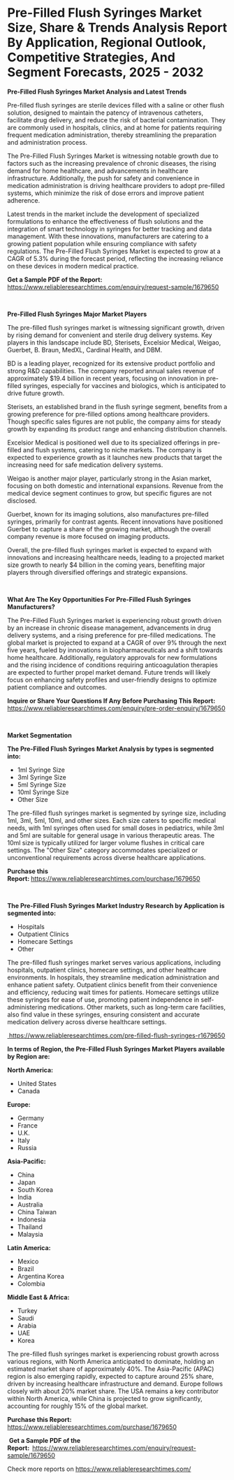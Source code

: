<p><h1>Pre-Filled Flush Syringes Market Size, Share & Trends Analysis Report By Application, Regional Outlook, Competitive Strategies, And Segment Forecasts, 2025 - 2032</h1></p><p><strong>Pre-Filled Flush Syringes Market Analysis and Latest Trends</strong></p>
<p><p>Pre-filled flush syringes are sterile devices filled with a saline or other flush solution, designed to maintain the patency of intravenous catheters, facilitate drug delivery, and reduce the risk of bacterial contamination. They are commonly used in hospitals, clinics, and at home for patients requiring frequent medication administration, thereby streamlining the preparation and administration process.</p><p>The Pre-Filled Flush Syringes Market is witnessing notable growth due to factors such as the increasing prevalence of chronic diseases, the rising demand for home healthcare, and advancements in healthcare infrastructure. Additionally, the push for safety and convenience in medication administration is driving healthcare providers to adopt pre-filled systems, which minimize the risk of dose errors and improve patient adherence.</p><p>Latest trends in the market include the development of specialized formulations to enhance the effectiveness of flush solutions and the integration of smart technology in syringes for better tracking and data management. With these innovations, manufacturers are catering to a growing patient population while ensuring compliance with safety regulations. The Pre-Filled Flush Syringes Market is expected to grow at a CAGR of 5.3% during the forecast period, reflecting the increasing reliance on these devices in modern medical practice.</p></p>
<p><strong>Get a Sample PDF of the Report:&nbsp;</strong> <a href="https://www.reliableresearchtimes.com/enquiry/request-sample/1679650?utm_campaign=2802&utm_medium=2&utm_source=Github&utm_content=ia&utm_term=25032025&utm_id=pre-filled-flush-syringes">https://www.reliableresearchtimes.com/enquiry/request-sample/1679650</a></p>
<p>&nbsp;</p>
<p><strong>Pre-Filled Flush Syringes Major Market Players</strong></p>
<p><p>The pre-filled flush syringes market is witnessing significant growth, driven by rising demand for convenient and sterile drug delivery systems. Key players in this landscape include BD, Sterisets, Excelsior Medical, Weigao, Guerbet, B. Braun, MedXL, Cardinal Health, and DBM.</p><p>BD is a leading player, recognized for its extensive product portfolio and strong R&D capabilities. The company reported annual sales revenue of approximately $19.4 billion in recent years, focusing on innovation in pre-filled syringes, especially for vaccines and biologics, which is anticipated to drive future growth.</p><p>Sterisets, an established brand in the flush syringe segment, benefits from a growing preference for pre-filled options among healthcare providers. Though specific sales figures are not public, the company aims for steady growth by expanding its product range and enhancing distribution channels.</p><p>Excelsior Medical is positioned well due to its specialized offerings in pre-filled and flush systems, catering to niche markets. The company is expected to experience growth as it launches new products that target the increasing need for safe medication delivery systems.</p><p>Weigao is another major player, particularly strong in the Asian market, focusing on both domestic and international expansions. Revenue from the medical device segment continues to grow, but specific figures are not disclosed.</p><p>Guerbet, known for its imaging solutions, also manufactures pre-filled syringes, primarily for contrast agents. Recent innovations have positioned Guerbet to capture a share of the growing market, although the overall company revenue is more focused on imaging products.</p><p>Overall, the pre-filled flush syringes market is expected to expand with innovations and increasing healthcare needs, leading to a projected market size growth to nearly $4 billion in the coming years, benefiting major players through diversified offerings and strategic expansions.</p></p>
<p>&nbsp;</p>
<p><strong>What Are The Key Opportunities For Pre-Filled Flush Syringes Manufacturers?</strong></p>
<p><p>The Pre-Filled Flush Syringes market is experiencing robust growth driven by an increase in chronic disease management, advancements in drug delivery systems, and a rising preference for pre-filled medications. The global market is projected to expand at a CAGR of over 9% through the next five years, fueled by innovations in biopharmaceuticals and a shift towards home healthcare. Additionally, regulatory approvals for new formulations and the rising incidence of conditions requiring anticoagulation therapies are expected to further propel market demand. Future trends will likely focus on enhancing safety profiles and user-friendly designs to optimize patient compliance and outcomes.</p></p>
<p><strong>Inquire or Share Your Questions If Any Before Purchasing This Report:</strong> <a href="https://www.reliableresearchtimes.com/enquiry/pre-order-enquiry/1679650?utm_campaign=2802&utm_medium=2&utm_source=Github&utm_content=ia&utm_term=25032025&utm_id=pre-filled-flush-syringes">https://www.reliableresearchtimes.com/enquiry/pre-order-enquiry/1679650</a></p>
<p>&nbsp;</p>
<p><strong>Market Segmentation</strong></p>
<p><strong>The Pre-Filled Flush Syringes Market Analysis by types is segmented into:</strong></p>
<p><ul><li>1ml Syringe Size</li><li>3ml Syringe Size</li><li>5ml Syringe Size</li><li>10ml Syringe Size</li><li>Other Size</li></ul></p>
<p><p>The pre-filled flush syringes market is segmented by syringe size, including 1ml, 3ml, 5ml, 10ml, and other sizes. Each size caters to specific medical needs, with 1ml syringes often used for small doses in pediatrics, while 3ml and 5ml are suitable for general usage in various therapeutic areas. The 10ml size is typically utilized for larger volume flushes in critical care settings. The "Other Size" category accommodates specialized or unconventional requirements across diverse healthcare applications.</p></p>
<p><strong>Purchase this Report:&nbsp;</strong><a href="https://www.reliableresearchtimes.com/purchase/1679650?utm_campaign=2802&utm_medium=2&utm_source=Github&utm_content=ia&utm_term=25032025&utm_id=pre-filled-flush-syringes">https://www.reliableresearchtimes.com/purchase/1679650</a></p>
<p>&nbsp;</p>
<p><strong>The Pre-Filled Flush Syringes Market Industry Research by Application is segmented into:</strong></p>
<p><ul><li>Hospitals</li><li>Outpatient Clinics</li><li>Homecare Settings</li><li>Other</li></ul></p>
<p><p>The pre-filled flush syringes market serves various applications, including hospitals, outpatient clinics, homecare settings, and other healthcare environments. In hospitals, they streamline medication administration and enhance patient safety. Outpatient clinics benefit from their convenience and efficiency, reducing wait times for patients. Homecare settings utilize these syringes for ease of use, promoting patient independence in self-administering medications. Other markets, such as long-term care facilities, also find value in these syringes, ensuring consistent and accurate medication delivery across diverse healthcare settings.</p></p>
<p><a href="https://www.reliableresearchtimes.com/pre-filled-flush-syringes-r1679650?utm_campaign=2802&utm_medium=2&utm_source=Github&utm_content=ia&utm_term=25032025&utm_id=pre-filled-flush-syringes">&nbsp;https://www.reliableresearchtimes.com/pre-filled-flush-syringes-r1679650</a></p>
<p><strong>In terms of Region, the Pre-Filled Flush Syringes Market Players available by Region are:</strong></p>
<p>
    <p> <strong> North America: </strong>
        <ul>
            <li>United States</li>
            <li>Canada</li>
        </ul>
        </p> 
    <p> <strong> Europe: </strong>
        <ul>
            <li>Germany</li>
            <li>France</li>
            <li>U.K.</li>
            <li>Italy</li>
            <li>Russia</li>
        </ul>
        </p> 
    <p> <strong> Asia-Pacific: </strong>
        <ul>
            <li>China</li>
            <li>Japan</li>
            <li>South Korea</li>
            <li>India</li>
            <li>Australia</li>
            <li>China Taiwan</li>
            <li>Indonesia</li>
            <li>Thailand</li>
            <li>Malaysia</li>
        </ul>
        </p> 
    <p> <strong> Latin America: </strong>
        <ul>
            <li>Mexico</li>
            <li>Brazil</li>
            <li>Argentina Korea</li>
            <li>Colombia</li>
        </ul>
        </p> 
    <p> <strong> Middle East & Africa: </strong>
        <ul>
            <li>Turkey</li>
            <li>Saudi</li>
            <li>Arabia</li>
            <li>UAE</li>
            <li>Korea</li>
        </ul>
    </p>
    </p>
<p><p>The pre-filled flush syringes market is experiencing robust growth across various regions, with North America anticipated to dominate, holding an estimated market share of approximately 40%. The Asia-Pacific (APAC) region is also emerging rapidly, expected to capture around 25% share, driven by increasing healthcare infrastructure and demand. Europe follows closely with about 20% market share. The USA remains a key contributor within North America, while China is projected to grow significantly, accounting for roughly 15% of the global market.</p></p>
<p><strong>Purchase this Report: </strong><a href="https://www.reliableresearchtimes.com/purchase/1679650?utm_campaign=2802&utm_medium=2&utm_source=Github&utm_content=ia&utm_term=25032025&utm_id=pre-filled-flush-syringes">https://www.reliableresearchtimes.com/purchase/1679650</a></p>
<p>&nbsp;<strong>Get a Sample PDF of the Report:&nbsp;&nbsp;</strong><a href="https://www.reliableresearchtimes.com/enquiry/request-sample/1679650?utm_campaign=2802&utm_medium=2&utm_source=Github&utm_content=ia&utm_term=25032025&utm_id=pre-filled-flush-syringes">https://www.reliableresearchtimes.com/enquiry/request-sample/1679650</a></p>
<p><strong></strong></p>
<p>Check more reports on <a href="https://www.reliableresearchtimes.com/?utm_campaign=2802&utm_medium=2&utm_source=Github&utm_content=ia&utm_term=25032025&utm_id=pre-filled-flush-syringes">https://www.reliableresearchtimes.com/</a></p>